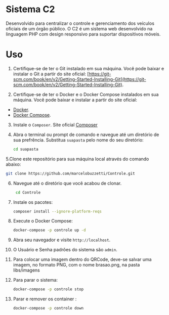 # Sistema C2

Desenvolvido para centralizar o controle e gerenciamento dos veículos oficiais de um órgão público. O C2 é um sistema web desenvolvido na linguagem PHP com design responsivo para suportar dispositivos móveis.

# Uso

1. Certifique-se de ter o Git instalado em sua máquina. Você pode baixar e instalar o Git a partir do site oficial: [https://git-scm.com/book/en/v2/Getting-Started-Installing-Git](https://git-scm.com/book/en/v2/Getting-Started-Installing-Git).

2. Certifique-se de ter o Docker e o Docker Compose instalados em sua máquina. Você pode baixar e instalar a partir do site oficial: 
- [Docker](https://docs.docker.com/get-docker/).
- [Docker Compose](https://docs.docker.com/compose/install/).

3. Instale o `Composer`. Site oficial [Composer](https://getcomposer.org/doc/00-intro.md)

4. Abra o terminal ou prompt de comando e navegue até um diretório de sua prefrência. Substitua `suapasta` pelo nome do seu diretório:
   ```bash
   cd suapasta
   ```

5.Clone este repositório para sua máquina local através do comando abaixo:
```bash
git clone https://github.com/marcelobuzzetti/Controle.git
```

6. Navegue até o diretório que você acabou de clonar.

   ```bash
    cd Controle
   ```

7. Instale os pacotes:
    ```bash
    composer install --ignore-platform-reqs
    ```

8. Execute o Docker Compose:
    ```bash
    docker-compose -p controle up -d
    ```

9. Abra seu navegador e visite `http://localhost`.

10. O Usuário e Senha padrões do sistema são `admin`.

11. Para colocar uma imagem dentro do QRCode, deve-se salvar uma imagem, no formato PNG, com o nome brasao.png, na pasta libs/imagens

12. Para parar o sistema:
    ```bash
    docker-compose -p controle stop
    ```
    
13. Parar e remover os container :
    ```bash
    docker-compose -p controle down
    ```